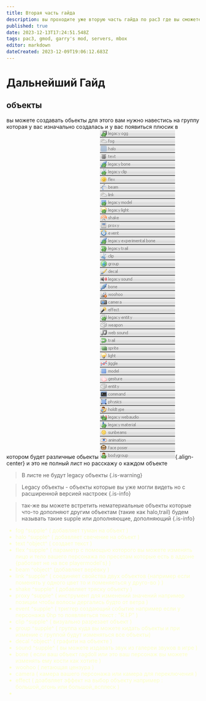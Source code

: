 ```yaml
---
title: Вторая часть гайда
description: вы проходите уже вторую часть гайда по pac3 где вы сможете узнать намного больше о редакторе
published: true
date: 2023-12-13T17:24:51.548Z
tags: pac3, gmod, garry's mod, servers, mbox
editor: markdown
dateCreated: 2023-12-09T19:06:12.683Z
---
```


# Дальнейший Гайд

## объекты

вы можете создавать обьекты для этого вам нужно
навестись на группу которая у вас изначально создалась
и у вас появиться плюсик в котором будет 
различные обьекты
<a title="Лист объектов и дополнений">
![pac3_list.png](/pac3_list.png){.align-center}
</a>
и это не полный лист но расскажу о каждом объекте
> В листе не будут legacy объекты
{.is-warning}

> Legacy объекты - объекты которые вы уже могли видеть но с расширенной версией настроек
{.is-info}

> так-же вы можете встретить нематериальные объекты которые что-то дополняют другим объектам (такие как halo,trail)
будем называть такие supple или дополняющие, дополняющий
{.is-info}

<font color="#fbffc5">

- fog ^supple^ ( добавляет туман на объект )
- halo ^supple^ ( добавляет свечение на объект )
- text ^object^ ( создает текст )
- flex ^supple^ ( параметр с помощью которого вы можете изменять лицо и тело вашего персонажа по пресетам которые есть в аддоне {работает не на все playermodel's} )
- beam ^object^ (добавляет верёвку )
- link ^supple^ ( соединяет свойства двух объектов {например если поменять у одного цвет то и поменяеться у друго-во } )
- shake ^supple^ ( добавляет тряску объекту )
- proxy ^supple^ ( инструмент для изменений значений например позиции чтобы волосы дергались будто от ветра )
- event ^supple^ ( триггер создающий событие например если у персонажа 0hp то появляеться текст : "R.I.P" )
- clip ^supple^ ( визуально разрезает объект )
- group ^supple^ ( группа куда вы можете кидать объекты и при измение с группой будут изменяться все объекты)
- decal ^object^ ( графити на объекте )
- sound ^supple^ ( вы можете издавать звук из галереи звуков в игре )
- bone ( если ваш объект ragdoll или это ваш персонаж вы можете изменять ему кости как хотите )
- woohoo ( летающая цензура )
- camera ( камера вашего персонажа или камера для переключения )
- effect ( доабвляет эффект на выбор объекту например : большой_огонь или большой_всплеск )
-

</font>


